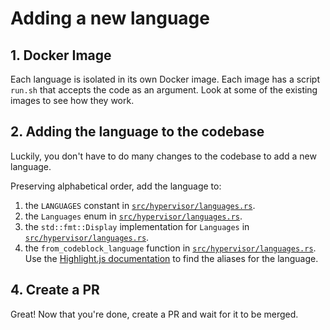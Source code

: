 # Adding a new language

## 1. Docker Image

Each language is isolated in its own Docker image. Each image has a script `run.sh` that accepts the code as an argument.
Look at some of the existing images to see how they work.

## 2. Adding the language to the codebase

Luckily, you don't have to do many changes to the codebase to add a new language.

Preserving alphabetical order, add the language to:

1. the `LANGUAGES` constant in [`src/hypervisor/languages.rs`](../src/hypervisor/languages.rs).
2. the `Languages` enum in [`src/hypervisor/languages.rs`](../src/hypervisor/languages.rs).
3. the `std::fmt::Display` implementation for `Languages` in [`src/hypervisor/languages.rs`](../src/hypervisor/languages.rs).
4. the `from_codeblock_language` function in [`src/hypervisor/languages.rs`](../src/hypervisor/languages.rs). Use the [Highlight.js documentation](https://highlightjs.readthedocs.io/en/latest/supported-languages.html#supported-languages)
   to find the aliases for the language.

## 4. Create a PR

Great! Now that you're done, create a PR and wait for it to be merged.
